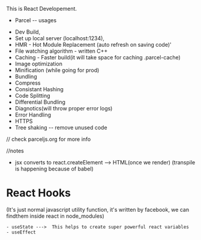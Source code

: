 This is React Developement.




* Parcel -- usages

- Dev Build, 
- Set up local server (localhost:1234),
- HMR - Hot Module Replacement (auto refresh on saving code)'
- File watching algorithm - written C++
- Caching - Faster build(it will take space for caching .parcel-cache)
- Image optimization
- Minification (while going for prod)
- Bundling
- Compress
- Consistant Hashing
- Code Splitting
- Differential Bundling
- Diagnotics(will throw proper error logs)
- Error Handling
- HTTPS
- Tree shaking -- remove unused code

// check parceljs.org for more info 



//notes

- jsx converts to react.createElement --> HTML(once we render)  (transpile is happening because of babel)



# React Hooks
(It's just normal javascript utility function, it's written by facebook, we can findthem inside react in node_modules)

    - useState --->  This helps to create super powerful react variables
    - useEffect